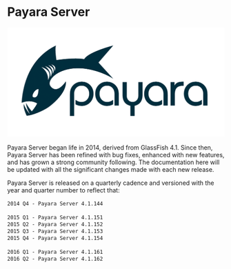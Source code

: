 # Payara Server


![Payara Logo](payara-logo-blue.png)


Payara Server began life in 2014, derived from GlassFish 4.1. Since then, Payara Server has been refined with bug fixes, enhanced with new features, and has grown a strong community following. The documentation here will be updated with all the significant changes made with each new release.

Payara Server is released on a quarterly cadence and versioned with the year and quarter number to reflect that:

    2014 Q4 - Payara Server 4.1.144
    
    2015 Q1 - Payara Server 4.1.151
    2015 Q2 - Payara Server 4.1.152
    2015 Q3 - Payara Server 4.1.153
    2015 Q4 - Payara Server 4.1.154
    
    2016 Q1 - Payara Server 4.1.161
    2016 Q2 - Payara Server 4.1.162
